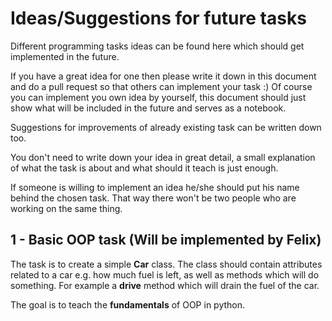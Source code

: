 # Ideas/Suggestions for future tasks
Different programming tasks ideas can be found here which should get implemented in the future.

If you have a great idea for one then please write it down in this document and do a pull request so that others can implement your task :)
Of course you can implement you own idea by yourself, this document should just show what will be included in the future and serves as a notebook.

Suggestions for improvements of already existing task can be written down too.

You don't need to write down your idea in great detail, a small explanation of what the task is about and what should it teach is just enough.

If someone is willing to implement an idea he/she should put his name behind the chosen task.
That way there won't be two people who are working on the same thing.

## 1 - Basic OOP task (Will be implemented by Felix)
The task is to create a simple **Car** class.
The class should contain attributes related to a car e.g. how much fuel is left, as well as methods which will do something. For example a **drive** method which will drain the fuel of the car.

The goal is to teach the **fundamentals** of OOP in python.

